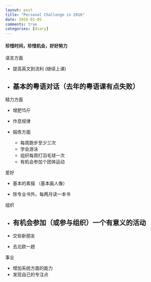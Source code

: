 ```yaml
---
layout: post
title: "Personal Challenge in 2016"
date: 2016-01-05
comments: true
categories: [diary]
---
```

#### 珍惜时间，珍惜机会，好好努力
语言方面 
  * 提高英文到流利 (继续上课)
  * 基本的粤语对话（去年的粤语课有点失败）
    -  

精力方面  
  * 增肥15斤
  
  * 作息规律 
  
  * 锻炼方面
    - 每周跑步至少三次
    - 学会游泳 
    - 组织每周打羽毛球一次
    - 有机会参加个团体运动
 
爱好  
  * 基本的素描 （基本画人像）
  
  * 除专业书外，每两月读一本书
  
组织  
  * 有机会参加（或参与组织）一个有意义的活动
    -  

  * 交些新朋友
  * 去北欧一趟

事业
  * 增加系统方面的能力
  * 发现自己的专注点
